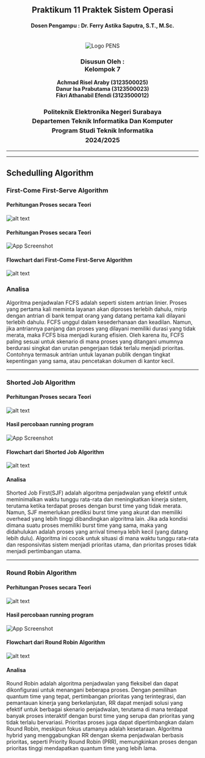 <div align="center">
  <h2 style="text-align: center;font-weight: bold">Praktikum 11
Praktek Sistem Operasi</br></h2>
  <h4 style="text-align: center;">Dosen Pengampu : Dr. Ferry Astika Saputra, S.T., M.Sc.</h4>
</div>
<br />
<div align="center">
  <img src="https://upload.wikimedia.org/wikipedia/id/4/44/Logo_PENS.png" alt="Logo PENS">
  <h3 style="text-align: center;">Disusun Oleh : <br>Kelompok 7</h3>
  <p style="text-align: center;">
    <strong>Achmad Risel Araby (3123500025)</strong><br>
    <strong>Danur Isa Prabutama (3123500023)</strong><br>
    <strong>Fikri Athanabil Efendi (3123500012)</strong>

  </p>

<h3 style="text-align: center;line-height: 1.5">Politeknik Elektronika Negeri Surabaya<br>Departemen Teknik Informatika Dan Komputer<br>Program Studi Teknik Informatika<br>2024/2025</h3>
  <hr><hr>
</div>

## Schedulling Algorithm
### First-Come First-Serve Algorithm
#### Perhitungan Proses secara Teori
![alt text](image/firstcomefirstserve.JPG)

#### Perhitungan Proses secara Teori
![App Screenshot](https://github.com/aerochops/SysOp-3123500012/blob/main/week11/image/FCFS-Hasil.png?raw=true)

#### Flowchart dari First-Come First-Serve Algorithm
![alt text](image/FCFS-Flowchart.jpg)

### Analisa
Algoritma penjadwalan FCFS adalah seperti sistem antrian linier. Proses yang pertama kali meminta layanan akan diproses terlebih dahulu, mirip dengan antrian di bank tempat orang yang datang pertama kali dilayani terlebih dahulu.
FCFS unggul dalam kesederhanaan dan keadilan. Namun, jika antriannya panjang dan proses yang dilayani memiliki durasi yang tidak merata, maka FCFS bisa menjadi kurang efisien.
Oleh karena itu, FCFS paling sesuai untuk skenario di mana proses yang ditangani umumnya berdurasi singkat dan urutan pengerjaan tidak terlalu menjadi prioritas. Contohnya termasuk antrian untuk layanan publik dengan tingkat kepentingan yang sama, atau pencetakan dokumen di kantor kecil.

___

### Shorted Job  Algorithm
#### Perhitungan Proses secara Teori
![alt text](image/sjf.png)

#### Hasil percobaan running program
![App Screenshot](https://github.com/aerochops/SysOp-3123500012/blob/main/week11/image/SJF-Hasil.png?raw=true)

#### Flowchart dari Shorted Job Algorithm
![alt text](image/sjf.drawio.png)

#### Analisa
Shorted Job First(SJF) adalah algoritma penjadwalan yang efektif untuk meminimalkan waktu tunggu rata-rata dan meningkatkan kinerja sistem, terutama ketika terdapat proses dengan burst time yang tidak merata. Namun, SJF memerlukan prediksi burst time yang akurat dan memiliki overhead yang lebih tinggi dibandingkan algoritma lain.  Jika ada kondisi dimana suatu proses memiliki burst time yang sama, maka yang didahulukan adalah proses yang arrival timenya lebih kecil (yang datang lebih dulu). Algoritma ini cocok untuk situasi di mana waktu tunggu rata-rata dan responsivitas sistem menjadi prioritas utama, dan prioritas proses tidak menjadi pertimbangan utama. 

___

### Round Robin Algorithm
#### Perhitungan Proses secara Teori
![alt text](image/round-robin.png)

#### Hasil percobaan running program
![App Screenshot](https://github.com/aerochops/SysOp-3123500012/blob/main/week11/image/RR-Hasil.png?raw=true)

#### Flowchart dari Round Robin Algorithm
![alt text](image/Round-Robin-Flowchart.jpg)

#### Analisa 
Round Robin adalah algoritma penjadwalan yang fleksibel dan dapat dikonfigurasi untuk menangani beberapa proses. Dengan pemilihan quantum time yang tepat, pertimbangan prioritas yang terintegrasi, dan pemantauan kinerja yang berkelanjutan, RR dapat menjadi solusi yang efektif untuk berbagai skenario penjadwalan, terutama di mana terdapat banyak proses interaktif dengan burst time yang serupa dan prioritas yang tidak terlalu bervariasi. Prioritas proses juga dapat dipertimbangkan dalam Round Robin, meskipun fokus utamanya adalah kesetaraan. Algoritma hybrid yang menggabungkan RR dengan skema penjadwalan berbasis prioritas, seperti Priority Round Robin (PRR), memungkinkan proses dengan prioritas tinggi mendapatkan quantum time yang lebih lama.
